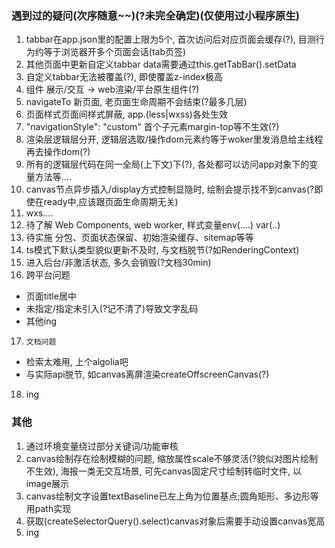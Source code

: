 ### 遇到过的疑问(次序随意~~)(?未完全确定)(仅使用过小程序原生)
1. tabbar在app.json里的配置上限为5个, 首次访问后对应页面会缓存(?), 目测行为约等于浏览器开多个页面会话(tab页签)
2. 其他页面中更新自定义tabbar data需要通过this.getTabBar().setData
3. 自定义tabbar无法被覆盖(?), 即使覆盖z-index极高
4. 组件 展示/交互 -> web渲染/平台原生组件(?)
5. navigateTo 新页面, 老页面生命周期不会结束(?最多几层)
6. 页面样式页面间样式屏蔽, app.(less|wxss)各处生效
7. "navigationStyle": "custom" 首个子元素margin-top等不生效(?)
8. 渲染层逻辑层分开, 逻辑层选取/操作dom元素约等于woker里发消息给主线程再去操作dom(?)
9. 所有的逻辑层代码在同一全局(上下文)下(?), 各处都可以访问app对象下的变量方法等....
10. canvas节点异步插入/display方式控制显隐时, 绘制会提示找不到canvas(?即使在ready中,应该跟页面生命周期无关)
11. wxs....
12. 待了解 Web Components, web worker, 样式变量env(....) var(..)
13. 待实施 分包、页面状态保留、初始渲染缓存、sitemap等等
14. ts模式下默认类型貌似更新不及时, 与文档脱节(?如RenderingContext)
15. 进入后台/非激活状态, 多久会销毁(?文档30min)
16. 跨平台问题
  - 页面title居中
  - 未指定/指定未引入(?记不清了)导致文字乱码
  - 其他ing
17.     文档问题
  - 检索太难用, 上个algolia吧
  - 与实际api脱节, 如canvas离屏渲染createOffscreenCanvas(?)
18.    ing
### 其他
1. 通过环境变量绕过部分关键词/功能审核
2. canvas绘制存在绘制模糊的问题, 缩放属性scale不够灵活(?貌似对图片绘制不生效), 海报一类无交互场景, 可先canvas固定尺寸绘制转临时文件, 以image展示
3. canvas绘制文字设置textBaseline已左上角为位置基点;圆角矩形、多边形等用path实现
4. 获取(createSelectorQuery().select)canvas对象后需要手动设置canvas宽高
5. ing


~~~React大法好, 放飞自我首选~~~